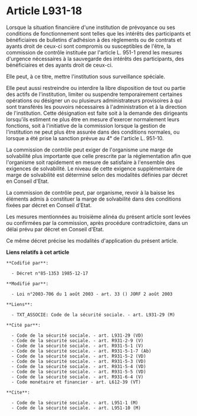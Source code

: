 # Article L931-18

Lorsque la situation financière d'une institution de prévoyance ou ses conditions de fonctionnement sont telles que les
intérêts des participants et bénéficiaires de bulletins d'adhésion à des règlements ou de contrats et ayants droit de ceux-ci
sont compromis ou susceptibles de l'être, la commission de contrôle instituée par l'article L. 951-1 prend les mesures
d'urgence nécessaires à la sauvegarde des intérêts des participants, des bénéficiaires et des ayants droit de ceux-ci.

Elle peut, à ce titre, mettre l'institution sous surveillance spéciale.

Elle peut aussi restreindre ou interdire la libre disposition de tout ou partie des actifs de l'institution, limiter ou
suspendre temporairement certaines opérations ou désigner un ou plusieurs administrateurs provisoires à qui sont transférés
les pouvoirs nécessaires à l'administration et à la direction de l'institution. Cette désignation est faite soit à la demande
des dirigeants lorsqu'ils estiment ne plus être en mesure d'exercer normalement leurs fonctions, soit à l'initiative de la
commission lorsque la gestion de l'institution ne peut plus être assurée dans des conditions normales, ou lorsque a été prise
la sanction prévue au 4° de l'article L. 951-10.

La commission de contrôle peut exiger de l'organisme une marge de solvabilité plus importante que celle prescrite par la
réglementation afin que l'organisme soit rapidement en mesure de satisfaire à l'ensemble des exigences de solvabilité. Le
niveau de cette exigence supplémentaire de marge de solvabilité est déterminé selon des modalités définies par décret en
Conseil d'Etat.

La commission de contrôle peut, par organisme, revoir à la baisse les éléments admis à constituer la marge de solvabilité
dans des conditions fixées par décret en Conseil d'Etat.

Les mesures mentionnées au troisième alinéa du présent article sont levées ou confirmées par la commission, après procédure
contradictoire, dans un délai prévu par décret en Conseil d'Etat.

Ce même décret précise les modalités d'application du présent article.

**Liens relatifs à cet article**

	**Codifié par**:

	  - Décret n°85-1353 1985-12-17

	**Modifié par**:

	  - Loi n°2003-706 du 1 août 2003 - art. 33 () JORF 2 août 2003

	**Liens**:

	  - TXT_ASSOCIE: Code de la sécurité sociale. - art. L931-29 (M)

	**Cité par**:

	  - Code de la sécurité sociale. - art. L931-29 (VD)
	  - Code de la sécurité sociale. - art. R931-2-9 (V)
	  - Code de la sécurité sociale. - art. R931-5-1 (V)
	  - Code de la sécurité sociale. - art. R931-5-1-7 (Ab)
	  - Code de la sécurité sociale. - art. R931-5-2 (VD)
	  - Code de la sécurité sociale. - art. R931-5-3 (VD)
	  - Code de la sécurité sociale. - art. R931-5-4 (VD)
	  - Code de la sécurité sociale. - art. R931-5-5 (VD)
	  - Code de la sécurité sociale. - art. R931-6-4 (V)
	  - Code monétaire et financier - art. L612-39 (VT)

	**Cite**:

	  - Code de la sécurité sociale. - art. L951-1 (M)
	  - Code de la sécurité sociale. - art. L951-10 (M)
